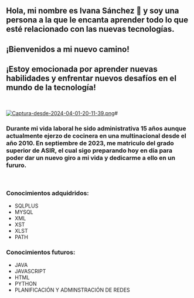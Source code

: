 ## Hola, mi nombre es Ivana Sánchez 👋 y soy una persona a la que le encanta aprender todo lo que esté relacionado con las nuevas tecnologías.
## ¡Bienvenidos a mi nuevo camino!
## ¡Estoy emocionada por aprender nuevas habilidades y enfrentar nuevos desafíos en el mundo de la tecnología!


</br>

[![Captura-desde-2024-04-01-20-11-39.png](https://i.postimg.cc/zXk6X4Br/Captura-desde-2024-04-01-20-11-39.png)](https://postimg.cc/gnnNgS8S)#
</br>
### Durante mi vida laboral he sido administrativa 15 años aunque actualmente ejerzo  de cocinera en una multinacional desde el año 2010. En septiembre de 2023, me matriculo del grado superior de ASIR, el cual sigo preparando hoy en día para poder dar un nuevo giro a mi vida y dedicarme a ello en un fururo.

</br>

### Conocimientos adquidridos:
- SQLPLUS
- MYSQL
- XML
- XST
- XLST
- PATH
  
### Conocimientos futuros:
- JAVA
- JAVASCRIPT
- HTML
- PYTHON
- PLANIFICACIÓN Y ADMINSTRACIÓN DE REDES




<!--
**Ivanasp43/Ivanasp43** is a ✨ _special_ ✨ repository because its `README.md` (this file) appears on your GitHub profile.

Here are some ideas to get you started:

- 🔭 I’m currently working on ...
- 🌱 I’m currently learning ...
- 👯 I’m looking to collaborate on ...
- 🤔 I’m looking for help with ...
- 💬 Ask me about ...
- 📫 How to reach me: ...
- 😄 Pronouns: ...
- ⚡ Fun fact: ...
-->
